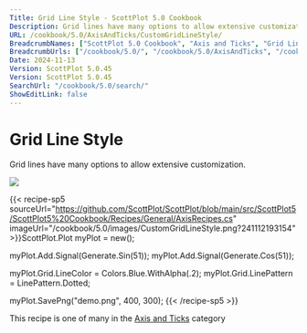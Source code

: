 ```yaml
---
Title: Grid Line Style - ScottPlot 5.0 Cookbook
Description: Grid lines have many options to allow extensive customization.
URL: /cookbook/5.0/AxisAndTicks/CustomGridLineStyle/
BreadcrumbNames: ["ScottPlot 5.0 Cookbook", "Axis and Ticks", "Grid Line Style"]
BreadcrumbUrls: ["/cookbook/5.0/", "/cookbook/5.0/AxisAndTicks", "/cookbook/5.0/AxisAndTicks/CustomGridLineStyle"]
Date: 2024-11-13
Version: ScottPlot 5.0.45
Version: ScottPlot 5.0.45
SearchUrl: "/cookbook/5.0/search/"
ShowEditLink: false
---
```



<div class='d-flex align-items-center mt-5'>
<h1 class='me-2 text-dark my-0 border-0'>Grid Line Style</h1>
</div>

Grid lines have many options to allow extensive customization.

[![](/cookbook/5.0/images/CustomGridLineStyle.png?241112193154)](/cookbook/5.0/images/CustomGridLineStyle.png?241112193154)

{{< recipe-sp5 sourceUrl="https://github.com/ScottPlot/ScottPlot/blob/main/src/ScottPlot5/ScottPlot5%20Cookbook/Recipes/General/AxisRecipes.cs" imageUrl="/cookbook/5.0/images/CustomGridLineStyle.png?241112193154" >}}ScottPlot.Plot myPlot = new();

myPlot.Add.Signal(Generate.Sin(51));
myPlot.Add.Signal(Generate.Cos(51));

myPlot.Grid.LineColor = Colors.Blue.WithAlpha(.2);
myPlot.Grid.LinePattern = LinePattern.Dotted;

myPlot.SavePng("demo.png", 400, 300);
{{< /recipe-sp5 >}}

<div class='my-5 text-center'>This recipe is one of many in the <a href='/cookbook/5.0/AxisAndTicks'>Axis and Ticks</a> category</div>



